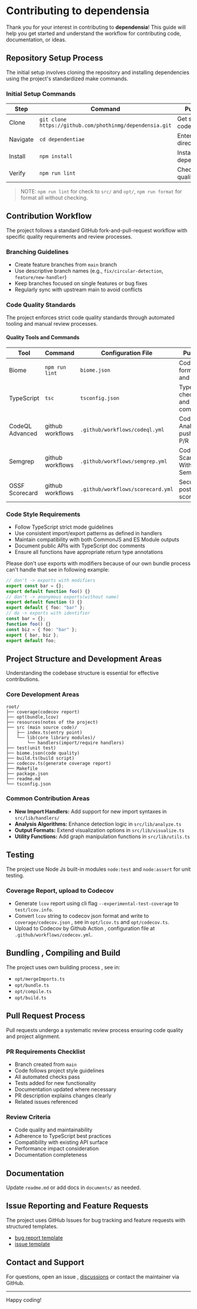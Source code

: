 # Contributing to dependensia

Thank you for your interest in contributing to **dependensia**! This guide will help you get started and understand the workflow for contributing code, documentation, or ideas.

## Repository Setup Process

The initial setup involves cloning the repository and installing dependencies using the project's standardized make commands.

### Initial Setup Commands

| Step     | Command                                                  | Purpose                  |
| -------- | -------------------------------------------------------- | ------------------------ |
| Clone    | `git clone https://github.com/phothinmg/dependensia.git` | Get source code          |
| Navigate | `cd dependentiae`                                        | Enter project directory  |
| Install  | `npm install`                                            | Install all dependencies |
| Verify   | `npm run lint`                                           | Check code quality       |

> NOTE: `npm run lint` for check to `src/` and `opt/`, `npm run format` for format all without checking.

## Contribution Workflow

The project follows a standard GitHub fork-and-pull-request workflow with specific quality requirements and review processes.

### Branching Guidelines

- Create feature branches from `main` branch
- Use descriptive branch names (e.g., `fix/circular-detection`, `feature/new-handler`)
- Keep branches focused on single features or bug fixes
- Regularly sync with upstream main to avoid conflicts

### Code Quality Standards

The project enforces strict code quality standards through automated tooling and manual review processes.

#### Quality Tools and Commands

| Tool            | Command          | Configuration File                | Purpose                           |
| --------------- | ---------------- | --------------------------------- | --------------------------------- |
| Biome           | `npm run lint`   | `biome.json`                      | Code formatting and linting       |
| TypeScript      | `tsc`            | `tsconfig.json`                   | Type checking and compilation     |
| CodeQL Advanced | github workflows | `.github/workflows/codeql.yml`   | CodeQL Analysis on push or on P/R |
| Semgrep         | github workflows | `.github/workflows/semgrep.yml`  | Code Scanning With Semgrep        |
| OSSF Scorecard  | github workflows | `.github/workflows/scorecard.yml`| Security posture scoring          |

### Code Style Requirements

- Follow TypeScript strict mode guidelines
- Use consistent import/export patterns as defined in handlers
- Maintain compatibility with both CommonJS and ES Module outputs
- Document public APIs with TypeScript doc comments
- Ensure all functions have appropriate return type annotations

Please don't use exports with modifiers because of our own bundle process can't handle that see in following example:

```ts
// don't -> exports with modifiers
export const bar = {};
export default function foo() {}
// don't -> anonymous exports(without name)
export default function () {}
export default { foo: "bar" };
// do -> exports with identifier
const bar = {};
function foo() {}
const biz = { foo: "bar" };
export { bar, biz };
export default foo;
```

## Project Structure and Development Areas

Understanding the codebase structure is essential for effective contributions.

### Core Development Areas

```text
root/
├── coverage(codecov report)
├── opt(bundle,lcov)
├── resources(notes of the project)
├── src (main source code)/
│   ├── index.ts(entry point)
│   └── lib(core library modules)/
│       └── handlers(import/require handlers)
├── test(unit test)
├── biome.json(code quality)
├── build.ts(build script)
├── codecov.ts(generate coverage report)
├── Makefile
├── package.json
├── readme.md
└── tsconfig.json
```

### Common Contribution Areas

- **New Import Handlers:** Add support for new import syntaxes in `src/lib/handlers/`
- **Analysis Algorithms:** Enhance detection logic in `src/lib/analyze.ts`
- **Output Formats:** Extend visualization options in `src/lib/visualize.ts`
- **Utility Functions:** Add graph manipulation functions in `src/lib/utils.ts`

## Testing

The project use Node Js built-in modules `node:test` and `node:assert` for unit testing.

### Coverage Report, upload to Codecov

- Generate `lcov` report using cli flag `--experimental-test-coverage` to `test/lcov.info`.
- Convert `lcov` string to codecov json format and write to `coverage/codecov.json` , see in `opt/lcov.ts` and `opt/codecov.ts`.
- Upload to Codecov by Github Action , configuration file at `.github/workflows/codecov.yml`.

## Bundling , Compiling and Build

The project uses own building process , see in:

- `opt/mergeImports.ts`
- `opt/bundle.ts`
- `opt/compile.ts`
- `opt/build.ts`

## Pull Request Process

Pull requests undergo a systematic review process ensuring code quality and project alignment.

### PR Requirements Checklist

- Branch created from `main`
- Code follows project style guidelines
- All automated checks pass
- Tests added for new functionality
- Documentation updated where necessary
- PR description explains changes clearly
- Related issues referenced

### Review Criteria

- Code quality and maintainability
- Adherence to TypeScript best practices
- Compatibility with existing API surface
- Performance impact consideration
- Documentation completeness

## Documentation

Update `readme.md` or add docs in `documents/` as needed.

## Issue Reporting and Feature Requests

The project uses GitHub Issues for bug tracking and feature requests with structured templates.

- [bug report template](https://github.com/phothinmg/dependensia/blob/main/.github/ISSUE_TEMPLATE/bug_report.md)
- [issue template](https://github.com/phothinmg/dependensia/blob/main/.github/ISSUE_TEMPLATE/feature_request.md)

## Contact and Support

For questions, open an issue , [discussions](https://github.com/phothinmg/dependensia/discussions/1) or contact the maintainer via GitHub.

---

Happy coding!
